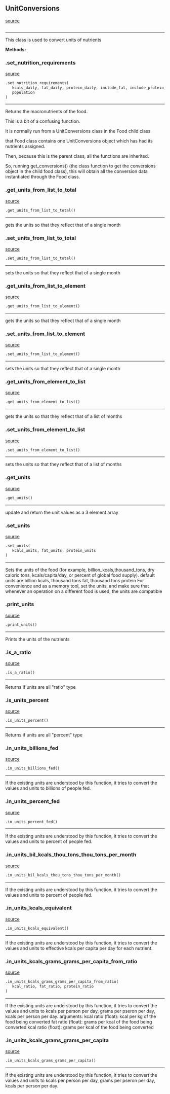 #


## UnitConversions
[source](https://github.com/allfed/allfed-integrated-model/blob/master/src/food_system/unit_conversions.py/#L25)
```python 

```


---
This class is used to convert units of nutrients


**Methods:**


### .set_nutrition_requirements
[source](https://github.com/allfed/allfed-integrated-model/blob/master/src/food_system/unit_conversions.py/#L35)
```python
.set_nutrition_requirements(
   kcals_daily, fat_daily, protein_daily, include_fat, include_protein,
   population
)
```

---
Returns the macronutrients of the food.

This is a bit of a confusing function.

It is normally run from a UnitConversions class in the Food child class

that Food class contains one UnitConversions object which has had its nutrients
assigned.

Then, because this is the parent class, all the functions are inherited.

So, running get_conversions() (the class function to get the conversions object
in the child food class), this will obtain all the conversion data instantiated
through the Food class.

### .get_units_from_list_to_total
[source](https://github.com/allfed/allfed-integrated-model/blob/master/src/food_system/unit_conversions.py/#L92)
```python
.get_units_from_list_to_total()
```

---
gets the units so that they reflect that of a single month

### .set_units_from_list_to_total
[source](https://github.com/allfed/allfed-integrated-model/blob/master/src/food_system/unit_conversions.py/#L112)
```python
.set_units_from_list_to_total()
```

---
sets the units so that they reflect that of a single month

### .get_units_from_list_to_element
[source](https://github.com/allfed/allfed-integrated-model/blob/master/src/food_system/unit_conversions.py/#L129)
```python
.get_units_from_list_to_element()
```

---
gets the units so that they reflect that of a single month

### .set_units_from_list_to_element
[source](https://github.com/allfed/allfed-integrated-model/blob/master/src/food_system/unit_conversions.py/#L149)
```python
.set_units_from_list_to_element()
```

---
sets the units so that they reflect that of a single month

### .get_units_from_element_to_list
[source](https://github.com/allfed/allfed-integrated-model/blob/master/src/food_system/unit_conversions.py/#L163)
```python
.get_units_from_element_to_list()
```

---
gets the units so that they reflect that of a list of months

### .set_units_from_element_to_list
[source](https://github.com/allfed/allfed-integrated-model/blob/master/src/food_system/unit_conversions.py/#L181)
```python
.set_units_from_element_to_list()
```

---
sets the units so that they reflect that of a list of months

### .get_units
[source](https://github.com/allfed/allfed-integrated-model/blob/master/src/food_system/unit_conversions.py/#L194)
```python
.get_units()
```

---
update and return the unit values as a 3 element array

### .set_units
[source](https://github.com/allfed/allfed-integrated-model/blob/master/src/food_system/unit_conversions.py/#L202)
```python
.set_units(
   kcals_units, fat_units, protein_units
)
```

---
Sets the units of the food (for example, billion_kcals,thousand_tons, dry
caloric tons, kcals/capita/day, or percent of global food supply).
default units are billion kcals, thousand tons fat, thousand tons protein
For convenience and as a memory tool, set the units, and make sure that whenever
an operation on a different food is used, the units are compatible

### .print_units
[source](https://github.com/allfed/allfed-integrated-model/blob/master/src/food_system/unit_conversions.py/#L220)
```python
.print_units()
```

---
Prints the units of the nutrients

### .is_a_ratio
[source](https://github.com/allfed/allfed-integrated-model/blob/master/src/food_system/unit_conversions.py/#L230)
```python
.is_a_ratio()
```

---
Returns if units are all "ratio" type

### .is_units_percent
[source](https://github.com/allfed/allfed-integrated-model/blob/master/src/food_system/unit_conversions.py/#L244)
```python
.is_units_percent()
```

---
Returns if units are all "percent" type

### .in_units_billions_fed
[source](https://github.com/allfed/allfed-integrated-model/blob/master/src/food_system/unit_conversions.py/#L259)
```python
.in_units_billions_fed()
```

---
If the existing units are understood by this function, it tries to convert the
values and units to billions of people fed.

### .in_units_percent_fed
[source](https://github.com/allfed/allfed-integrated-model/blob/master/src/food_system/unit_conversions.py/#L346)
```python
.in_units_percent_fed()
```

---
If the existing units are understood by this function, it tries to convert the
values and units to percent of people fed.

### .in_units_bil_kcals_thou_tons_thou_tons_per_month
[source](https://github.com/allfed/allfed-integrated-model/blob/master/src/food_system/unit_conversions.py/#L433)
```python
.in_units_bil_kcals_thou_tons_thou_tons_per_month()
```

---
If the existing units are understood by this function, it tries to convert the
values and units to percent of people fed.

### .in_units_kcals_equivalent
[source](https://github.com/allfed/allfed-integrated-model/blob/master/src/food_system/unit_conversions.py/#L493)
```python
.in_units_kcals_equivalent()
```

---
If the existing units are understood by this function, it tries to convert the
values and units to effective kcals per capita per day for each nutrient.

### .in_units_kcals_grams_grams_per_capita_from_ratio
[source](https://github.com/allfed/allfed-integrated-model/blob/master/src/food_system/unit_conversions.py/#L585)
```python
.in_units_kcals_grams_grams_per_capita_from_ratio(
   kcal_ratio, fat_ratio, protein_ratio
)
```

---
If the existing units are understood by this function, it tries to convert the
values and units to kcals per person per day, grams per pseron per day, kcals
per person per day.
arguments:
kcal ratio (float): kcal  per kg of the food being converted
fat ratio (float): grams per kcal of the food being converted
kcal ratio (float): grams per kcal of the food being converted

### .in_units_kcals_grams_grams_per_capita
[source](https://github.com/allfed/allfed-integrated-model/blob/master/src/food_system/unit_conversions.py/#L655)
```python
.in_units_kcals_grams_grams_per_capita()
```

---
If the existing units are understood by this function, it tries to convert the
values and units to kcals per person per day, grams per pseron per day, kcals
per person per day.
